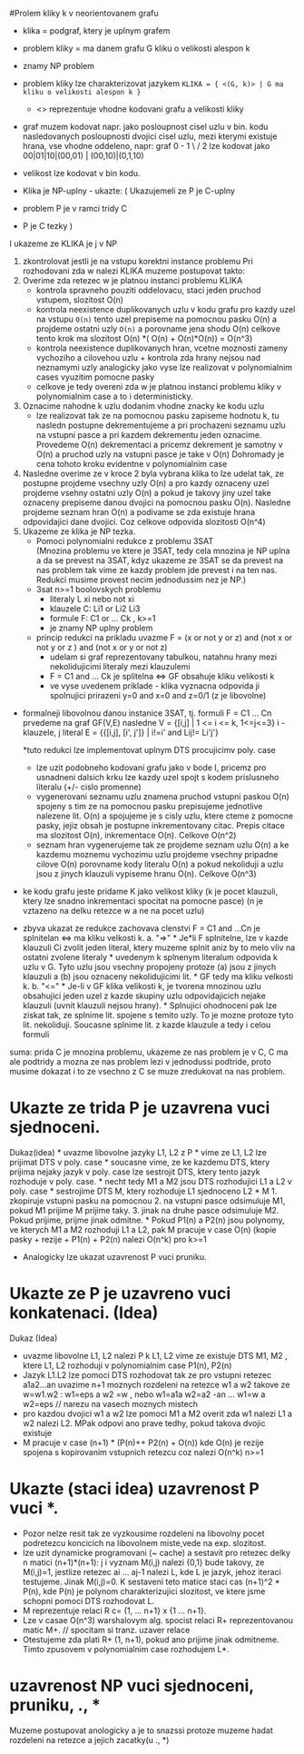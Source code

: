 #Prolem kliky k v neorientovanem grafu
* klika = podgraf, ktery je uplnym grafem
* problem kliky = ma danem grafu G kliku o velikosti alespon k
* znamy NP problem
* problem kliky lze charakterizovat jazykem `KLIKA = { <(G, k)> | G ma kliku o velikosti alespon k }`
   * <> reprezentuje vhodne kodovani grafu a velikosti kliky
* graf muzem kodovat napr. jako posloupnost cisel uzlu v bin. kodu nasledovanych posloupnosti dvojici cisel uzlu, mezi kterymi existuje hrana, vse vhodne oddeleno, 
  napr: graf
  0 - 1
   \ /
    2
lze kodovat jako 00|01|10|(00,01) | (00,10)|(0,1,10)   
* velikost lze kodovat v bin kodu.

* Klika je NP-uplny - ukazte:
(
Ukazujemeli ze P je C-uplny

* problem P je v ramci tridy C
* P je C tezky
)

I ukazeme ze KLIKA je j v NP
1. zkontrolovat jestli je na vstupu korektni instance problemu
Pri rozhodovani zda w nalezi KLIKA muzeme postupovat takto:
  1. Overime zda retezec w je platnou instanci problemu KLIKA
     * kontrola spravneho pouziti oddelovacu, staci jeden pruchod vstupem, slozitost O(n)
     * kontrola neexistence duplikovanych uzlu v kodu grafu
        pro kazdy uzel na vstupu `O(n)` tento uzel prepiseme na pomocnou pasku O(n)
        a projdeme ostatni uzly `O(n)` a porovname jena shodu O(n)
        celkove tento krok ma slozitost O(n) *( O(n) + O(n)*O(n)) = O(n^3)
     * kontrola neexistence duplikovanych hran, vcetne moznosti zameny vychoziho a cilovehou uzlu + kontrola zda hrany nejsou nad neznamymi uzly
       analogicky jako vyse lze realizovat v polynomialnim cases vyuzitim pomocne pasky
     * celkove je tedy overeni zda w je platnou instanci problemu kliky v polynomialnim case a to i deterministicky.
  2. Oznacime nahodne k uzlu dodanim vhodne znacky ke kodu uzlu
     * lze realizovat tak ze na pomocnou pasku zapiseme hodnotu k, tu nasledn postupne dekrementujeme 
       a pri prochazeni seznamu uzlu na vstupni pasce a pri kazdem dekrementu jeden oznacime.
       Provedeme O(n) dekrementaci a pricemz dekrement je samotny v O(n) a pruchod uzly na vstupni pasce je take v O(n)
       Dohromady je cena tohoto kroku evidentne v polynomialnim case
  3. Nasledne overime ze v kroce 2 byla vybrana klika
     to lze udelat tak, ze postupne projdeme vsechny uzly O(n) a pro kazdy oznaceny uzel projdeme vsehny ostatni uzly O(n) a pokud je takovy jiny uzel take oznaceny 
     prepiseme danou dvojici na pomocnou pasku O(n). Nasledne projdeme seznam hran O(n) a podivame se zda existuje hrana odpovidajici dane dvojici. Coz celkove odpovida slozitosti O(n^4)
2. Ukazeme ze klika je NP tezka.
   * Pomoci polynomialni redukce z problemu 3SAT     
     (Mnozina problemu ve ktere je 3SAT, tedy cela mnozina je NP uplna a da se prevest na 3SAT, kdyz ukazeme ze 3SAT se da prevest na nas problem tak vime ze kazdy problem jde prevest i na ten nas.
      Redukci musime provest necim jednodussim nez je NP.)
   * 3sat n>=1 boolovskych problemu
      * literaly L xi nebo not xi
      * klauzele C: Li1 or Li2 Li3
      * formule F: C1 or ... Ck , k>=1
      * je znamy NP uplny problem
   * princip redukci na prikladu
      uvazme F = (x or not y or z) and 
                 (not x or not y or z ) and
                 (not x or y or not z)
      * udelam si graf reprezentovany tabulkou, natahnu hrany mezi nekolidujicimi literaly mezi klauzulemi
      * F = C1 and ... Ck je splitelna <=> GF obsahuje kliku velikosti k
      * ve vyse uvedenem priklade - klika vyznacna odpovida ji spolnujici prirazeni 
        y=0 and x=0 and z=0/1 (z je libovolne)
* formalneji libovolnou danou instanice 3SAT, tj. formuli F = C1 ... Cn prvedeme na graf GF(V,E) nasledne
   V = {[i,j]  | 1 <= i <= k, 1<=j<=3}
   i - klauzele, j literal
   E = {{[i,j], [i', j']} | i!=i' and Lij!= Li'j'}
   
   *tuto redukci lze implementovat uplnym DTS procujicimv poly. case
   * lze uzit podobneho kodovani grafu jako v bode I, pricemz pro usnadneni dalsich krku lze kazdy uzel spojt s kodem prislusneho literalu (+/- cislo promenne)
   * vygenerovani seznamu uzlu znamena pruchod vstupni paskou O(n) spojeny s tim ze na pomocnou pasku prepisujeme jednotlive nalezene lit. O(n) a spojujeme je s cisly uzlu, ktere cteme z pomocne pasky, jejiz obsah je postupne inkrementovany citac. Prepis citace ma slozitost O(n), inkrementace O(n). Celkove O(n^2) 
   * seznam hran vygenerujeme tak ze projdeme seznam uzlu O(n) a ke kazdemu moznemu vychozimu uzlu projdeme vsechny pripadne cilove O(n) porovname kody literalu O(n) a pokud nekoliduji a uzlu jsou z jinych klauzuli vypiseme hranu O(n). Celkove O(n^3)
* ke kodu grafu jeste pridame K jako velikost kliky (k je pocet klauzuli, ktery lze snadno inkrementaci spocitat na pomocne pasce)
(n je vztazeno na delku retezce w a ne na pocet uzlu)

* zbyva ukazat ze redukce zachovava clenstvi  F = C1 and ...Cn je splnitelan <=> ma kliku velkosti k.
   a. "=>" 
      * Je*li F splnitelne, lze v kazde klauzuli Ci zvolit jeden literal, ktery muzeme splnit aniz by to melo vliv na ostatni zvolene literaly
      * uvedenym k splnenym literalum odpovida k uzlu v G. Tyto uzlu jsou vsechny propojeny protoze (a) jsou z jinych klauzuli a (b) jsou oznaceny nekolidujicimi lit.
      * GF tedy ma kliku velkosti k.
   b. "<="
       * Je-li v GF klika velikosti k, je tvorena mnozinou uzlu obsahujici jeden uzel z kazde skupiny uzlu odpovidajicich nejake klauzuli (uvnit klauzuli nejsou hrany).
       * Splnujici ohodnoceni pak lze ziskat tak, ze splnime lit. spojene s temito uzly. To je mozne protoze tyto lit. nekoliduji.
         Soucasne splnime lit. z kazde klauzule a tedy i celou formuli
         
         
suma:
 prida C je mnozina problemu, ukazeme ze nas problem je v C, C ma ale podtridy a mozna ze nas problem lezi v jednodussi podtride, proto musime dokazat i to ze vsechno z C se muze zredukovat na nas problem.


# Ukazte ze trida P je uzavrena vuci sjednoceni.

Dukaz(idea)
    * uvazme libovolne jazyky L1, L2 z P
    * vime ze L1, L2 lze prijimat DTS v poly. case
    * soucasne vime, ze ke kazdemu DTS, ktery prijima nejaky jazyk v poly. case lze sestrojit DTS, ktery tento jazyk rozhoduje v poly. case. 
    * necht tedy M1 a M2 jsou DTS rozhodujici L1 a L2 v poly. case
    * sestrojime DTS M, ktery rozhoduje L1 sjednoceno L2
    * M 1. zkopiruje vstupni pasku na pomocnou
        2. na vstupni pasce odsimuluje M1, pokud M1 prijime M prijime taky.
        3. jinak na druhe pasce odsimuluje M2. Pokud prijime, prijme jinak odmitne.
    * Pokud P1(n) a P2(n) jsou polynomy, ve kterych M1 a M2 rozhoduji L1 a L2, pak M pracuje v case O(n) (kopie pasky + rezije + P1(n) + P2(n)  nalezi O(n^k) pro k>=1

* Analogicky lze ukazat uzavrenost P vuci pruniku.

# Ukazte ze P je uzavreno vuci konkatenaci. (Idea)
Dukaz (Idea)
   * uvazme libovolne L1, L2 nalezi P k L1, L2 vime ze existuje DTS M1, M2 , ktere L1, L2 rozhoduji v polynomialnim case P1(n), P2(n)
   * Jazyk L1.L2 lze pomoci DTS rozhodovat tak ze pro vstupni retezec a1a2...an uvazime n+1 moznych rozdeleni na retezce w1 a w2 takove ze w=w1.w2 : w1=eps a w2 =w , nebo w1=a1a w2=a2 -an ... w1=w a w2=eps
     // narezu na vasech moznych mistech
   * pro kazdou dvojici w1 a w2 lze pomoci M1 a M2 overit zda w1 nalezi L1 a w2 nalezi L2. MPak 
   odpovi ano prave tedhy, pokud takova dvojic existuje
   * M pracuje v case (n+1) * (P(n)++ P2(n) + O(n))  kde O(n) je rezije spojena s kopirovanim vstupnich retezcu
     coz nalezi O(n^k)  n>=1

# Ukazte (staci idea) uzavrenost P vuci *.
* Pozor nelze resit tak ze vyzkousime rozdeleni na libovolny pocet podretezcu koncicich na libovolnem miste,vede na exp. slozitost.
* lze uzit dynamicke programovani (~ cache) a sestavit pro retezec delky n matici (n+1)*(n+1):
      j
   i
vyznam M(i,j) nalezi {0,1} bude takovy, ze M(i,j)=1, jestlize retezec ai ... aj-1 nalezi L, kde L je jazyk, jehoz iteraci testujeme. Jinak M(i,j)=0. K sestaveni teto matice staci cas (n+1)^2 * P(n),
kde P(n) je polynom charakterizujici slozitost, ve ktere jsme schopni pomoci DTS rozhodovat L.
* M reprezentuje relaci R c= {1, ... n+1} x {1 ... n+1}.
* Lze v casae O(n^3) warshalovym alg. spocist relaci R+ reprezentovanou matic M+.  // spocitam si tranz. uzaver relace
* Otestujeme zda plati R+ (1, n+1), pokud ano prijime jinak odmitneme.
  Timto zpusovem v polynomialnim case rozhodujem L*.

# uzavrenost NP vuci sjednoceni, pruniku, ., *
Muzeme postupovat anologicky a je to snazssi protoze muzeme hadat rozdeleni na retezce a jejich zacatky(u ., *)